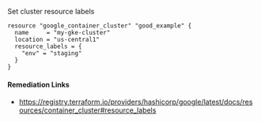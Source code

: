 
Set cluster resource labels

```hcl
resource "google_container_cluster" "good_example" {
  name     = "my-gke-cluster"
  location = "us-central1"
  resource_labels = {
    "env" = "staging"
  }
}
```

#### Remediation Links
 - https://registry.terraform.io/providers/hashicorp/google/latest/docs/resources/container_cluster#resource_labels

